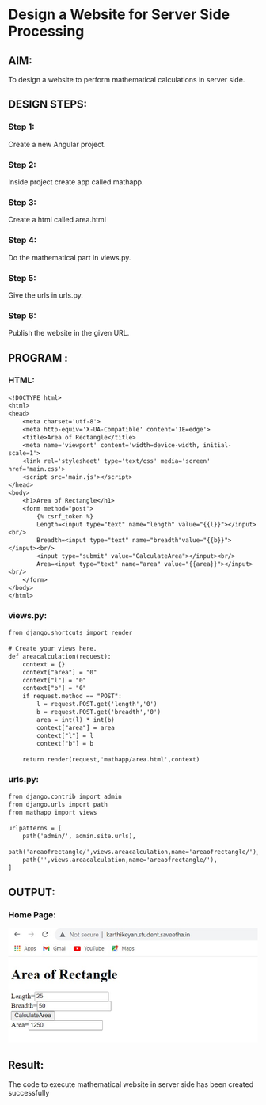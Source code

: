 # Design a Website for Server Side Processing

## AIM:
To design a website to perform mathematical calculations in server side.

## DESIGN STEPS:

### Step 1:
Create a new Angular project.
### Step 2:
Inside project create app called mathapp. 
### Step 3:
Create a html called area.html
### Step 4:
Do the mathematical part in views.py.
### Step 5:
Give the urls in urls.py.
### Step 6:

Publish the website in the given URL.

## PROGRAM :
### HTML:
```
<!DOCTYPE html>
<html>
<head>
    <meta charset='utf-8'>
    <meta http-equiv='X-UA-Compatible' content='IE=edge'>
    <title>Area of Rectangle</title>
    <meta name='viewport' content='width=device-width, initial-scale=1'>
    <link rel='stylesheet' type='text/css' media='screen' href='main.css'>
    <script src='main.js'></script>
</head>
<body>
    <h1>Area of Rectangle</h1>
    <form method="post">
        {% csrf_token %}
        Length=<input type="text" name="length" value="{{l}}"></input><br/>
        Breadth=<input type="text" name="breadth"value="{{b}}"></input><br/>
        <input type="submit" value="CalculateArea"></input><br/>
        Area=<input type="text" name="area" value="{{area}}"></input><br/>
    </form>
</body>
</html>
```
### views.py:
```
from django.shortcuts import render

# Create your views here.
def areacalculation(request):
    context = {}
    context["area"] = "0"
    context["l"] = "0"
    context["b"] = "0"
    if request.method == "POST":
        l = request.POST.get('length','0')
        b = request.POST.get('breadth','0')
        area = int(l) * int(b)
        context["area"] = area
        context["l"] = l
        context["b"] = b

    return render(request,'mathapp/area.html',context)
```
### urls.py:
```
from django.contrib import admin
from django.urls import path
from mathapp import views

urlpatterns = [
    path('admin/', admin.site.urls),
    path('areaofrectangle/',views.areacalculation,name='areaofrectangle/'),
    path('',views.areacalculation,name='areaofrectangle/'),
]
```

## OUTPUT:

### Home Page:
![output](Ex09.jpg)


## Result:

The code to execute mathematical website in server side has been created successfully
